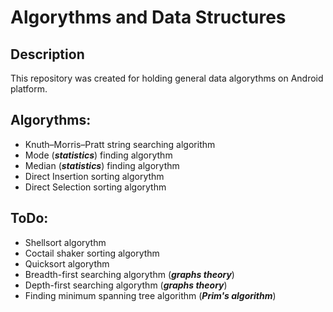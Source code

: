 # Algorythms and Data Structures
## Description
This repository was created for holding general data algorythms on Android platform. 

## Algorythms:
* Knuth–Morris–Pratt string searching algorithm
* Mode (***statistics***) finding algorythm
* Median (***statistics***) finding algorythm
* Direct Insertion sorting algorythm
* Direct Selection sorting algorythm

## ToDo:
* Shellsort algorythm
* Coctail shaker sorting algorythm
* Quicksort algorythm
* Breadth-first searching algorythm (***graphs theory***)
* Depth-first searching algorythm (***graphs theory***)
* Finding minimum spanning tree algorithm (***Prim's algorithm***)

